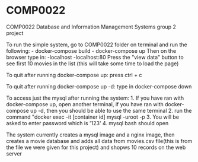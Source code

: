 # COMP0022
COMP0022 Database and Information Management Systems group 2 project

To run the simple system, go to COMP0022 folder on terminal and run the following: - docker-compose build
                                                                                   - docker-compose up 
Then on the browser type in: -localhost
                             -localhost:80
Press the "view data" button to see first 10 movies in the list (this will take some time to load the page)

To quit after running docker-compose up: press ctrl + c

To quit after running docker-compose up -d: type in docker-compose down

To access just the mysql after running the system: 1. If you have ran with docker-compose up, open another terminal, if you have ran with     docker-compose up -d, then you should be able to use the same terminal
                                                   2. run the command "docker exec -it [container id] mysql -uroot -p 
                                                   3. You will be asked to enter password which is '123'
                                                   4. mysql bash should open

The system currently creates a mysql image and a nginx image, then creates a movie database and adds all data from movies.csv file(this is from the file we were given for this project) and shopws 10 records on the web server
